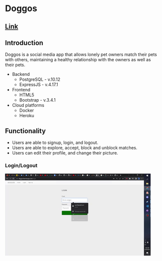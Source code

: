 # Doggos
## [Link](https://doggos.herokuapp.com/) 
## Introduction
Doggos is a social media app that allows lonely pet owners match their pets with others, maintaining a healthy relationship with the owners as well as their pets.
* Backend
  * PostgreSQL - v.10.12
  * ExpressJS - v.4.17.1
* Frontend
  * HTML5
  * Bootstrap - v.3.4.1
* Cloud platforms
  * Docker
  * Heroku
## Functionality
* Users are able to signup, login, and logout.
* Users are able to explore, accept, block and unblock matches.
* Users can edit their profile, and change their picture.
### Login/Logout
![](src/styles/images/login.gif)


